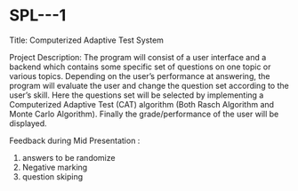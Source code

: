 # SPL---1
          
Title:    Computerized Adaptive Test System


Project Description:  The program will consist of a user interface and a backend
which contains some specific set of questions on one topic or various topics.
Depending on the user’s performance at answering, the program will evaluate the
user and change the question set according to the user’s skill. Here the questions
set will be selected by implementing a Computerized Adaptive Test (CAT)
algorithm (Both Rasch Algorithm and Monte Carlo Algorithm). Finally the
grade/performance of the user will be displayed.

Feedback during Mid Presentation  :

1. answers to be randomize
2. Negative marking
3. question skiping

